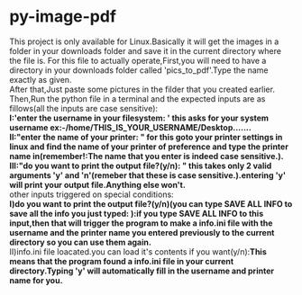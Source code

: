 # py-image-pdf
This project is only available for Linux.Basically it will get the images in a folder in your downloads folder and save it in the current directory where the file is.
For this file to actually operate,First,you will need to have a directory in your downloads folder called 'pics_to_pdf'.Type the name exactly as given.  
After that,Just paste some pictures in the filder that you created earlier.  
Then,Run the python file in a terminal and the expected inputs are as fillows(all the inputs are case sensitive):  
     **I:'enter the username in your filesystem: ' this asks for your system username ex:-/home/THIS_IS_YOUR_USERNAME/Desktop.......  
    II:"enter the name of your printer: " for this goto your printer settings in linux and find the name of your printer of preference and type the printer         name in(remember!:The name that you enter is indeed case sensitive.).  
    III:"do you want to print the output file?(y/n): " this takes only 2 valid arguments 'y' and 'n'(remeber that these is case sensitive.).entering 'y'           will print your output file.Anything else won't.**  
    other inputs triggered on special conditions:  
        **I)do you want to print the output file?(y/n)(you can type SAVE ALL INFO to save all the info you just typed: ):if you type SAVE ALL INFO to this input,then that will trigger the program to make a info.ini file with the username and the printer name you entered previously to the current directory so you can use them again.**  
        II)info.ini file loacated.you can load it's contents if you want(y/n):**This means that the program found a info.ini file in your current directory.Typing 'y' will automatically fill in the username and printer name for you.**    
